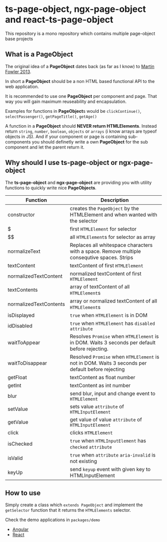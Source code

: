 # **ts-page-object**, **ngx-page-object** and **react-ts-page-object**

This repository is a mono repository which contains multiple page-object base projects

## What is a PageObject

The original idea of a **PageObject** dates back (as far as I know) to [Martin Fowler 2013](https://martinfowler.com/bliki/PageObject.html).

In short a **PageObject** should be a non HTML based functional API to the web application.

It is recommended to use one **PageObject** per component and page. That way you will gain maximum reuseability and encapsulation.

Examples for functions in **PageObject**s would be `clickContinue()`, `selectPassenger()`, `getPageTitle()`, `getAge()`

A function in a **PageObject** should **NEVER return HTMLElements**. Instead return `string`, `number`, `boolean`, `objects` or `arrays` (i know arrays are typeof objects in JS).
And if your component or page is containing sub-components you should definetly write a own **PageObject** for the sub component and let the parent return it.

## Why should I use ts-page-object or ngx-page-object

The **ts-page-object** and **ngx-page-object** are providing you with utility functions to quickly write nice **PageObjects**.

| Function               | Description                                                                                       |
| ---------------------- | ------------------------------------------------------------------------------------------------- |
| constructor            | creates the `PageObject` by the HTMLElement and when wanted with the selector                     |
| $                      | first `HTMLElement` for selector                                                                  |
| $$                     | all `HTMLElement`s for selector as array                                                          |
| normalizeText          | Replaces all whitespace characters with a space. Remove multiple consequtive spaces. Strips       |
| textContent            | textContent of first `HTMLElement`                                                                |
| normalizedTextContent  | normalized textContent of first `HTMLElement`                                                     |
| textContents           | array of textContent of all `HTMLElement`s                                                        |
| normalizedTextContents | array or normalized textContent of all `HTMLElement`s                                             |
| isDisplayed            | `true` when `HTMLElement` is in DOM                                                               |
| idDisabled             | `true` when `HTMLElement` has `disabled` `attribute`                                              |
| waitToAppear           | Resolves `Promise` when `HTMLElement` is in DOM. Waits 3 seconds per default before rejecting.    |
| waitToDisappear        | Resolved `Promise` when `HTMLElement` is not in DOM. Waits 3 seconds per default before rejecting |
| getFloat               | textContent as float number                                                                       |
| getInt                 | textContent as int number                                                                         |
| blur                   | send blur, input and change event to `HTMLElement`                                                |
| setValue               | sets value `attribute` of `HTMLInputElement`                                                      |
| getValue               | get value of value `attribute` of `HTMLInputElement`                                              |
| click                  | clicks `HTMLElement`                                                                              |
| isChecked              | `true` when `HTMLInputElement` has `checked` `attribute`                                          |
| isValid                | `true` when `attribute` `aria-invalid` is not existing                                            |
| keyUp                  | send `keyup` event with given key to HTMLInputElement                                             |

## How to use

Simply create a class which `extends PageObject` and implement the `getSelector` function that it returns the `HTMLElements` selector.

Check the demo applications in `packages/demo`

- [Angular](https://github.com/stefanseeger/ts-page-object/tree/main/packages/demo/angular)
- [React](https://github.com/stefanseeger/ts-page-object/tree/main/packages/demo/react)
